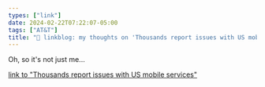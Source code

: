 ```yaml
---
types: ["link"]
date: 2024-02-22T07:22:07-05:00
tags: ["AT&T"]
title: "🔗 linkblog: my thoughts on 'Thousands report issues with US mobile services'"
---
```

Oh, so it's not just me...

[link to "Thousands report issues with US mobile services"](https://www.bbc.co.uk/news/world-us-canada-68369084)
